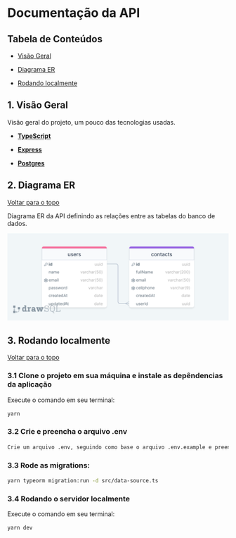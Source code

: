 # Documentação da API

## Tabela de Conteúdos

-   [Visão Geral](#1-visão-geral)

-   [Diagrama ER](#2-diagrama-er)

-   [Rodando localmente](#3-rodando-localmente)

## 1. Visão Geral

Visão geral do projeto, um pouco das tecnologias usadas.

-   **[TypeScript](https://www.typescriptlang.org/)**

-   **[Express](https://expressjs.com/)**

-   **[Postgres](https://www.postgresql.org/)**

## 2. Diagrama ER

[ Voltar para o topo ](#tabela-de-conteúdos)

Diagrama ER da API definindo as relações entre as tabelas do banco de dados.

![Diagrama ER](https://github.com/ggsdev/m6_sprint-1/blob/main/backend/src/diagram.png?raw=true)

## 3. Rodando localmente

[ Voltar para o topo ](#tabela-de-conteúdos)

### 3.1 Clone o projeto em sua máquina e instale as depêndencias da aplicação

Execute o comando em seu terminal:

```bash
yarn
```
### 3.2 Crie e preencha o arquivo .env

```bash
Crie um arquivo .env, seguindo como base o arquivo .env.example e preencha os dados de conexão com o banco de dados
```

### 3.3 Rode as migrations:

```bash
yarn typeorm migration:run -d src/data-source.ts
```

### 3.4 Rodando o servidor localmente

Execute o comando em seu terminal:

```bash
yarn dev
```
